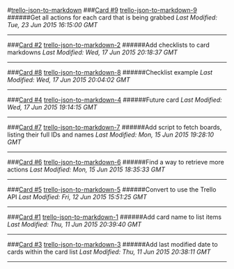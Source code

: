#[trello-json-to-markdown](https://trello.com/b/1Mt3BuUL)
###[Card #9](trello-json-to-markdown-cards/trello-json-to-markdown-9.md)
[trello-json-to-markdown-9](trello-json-to-markdown-cards/trello-json-to-markdown-9.md)
######Get all actions for each card that is being grabbed
*Last Modified: Tue, 23 Jun 2015 16:15:00 GMT*
___
###[Card #2](trello-json-to-markdown-cards/trello-json-to-markdown-2.md)
[trello-json-to-markdown-2](trello-json-to-markdown-cards/trello-json-to-markdown-2.md)
######Add checklists to card markdowns
*Last Modified: Wed, 17 Jun 2015 20:18:37 GMT*
___
###[Card #8](trello-json-to-markdown-cards/trello-json-to-markdown-8.md)
[trello-json-to-markdown-8](trello-json-to-markdown-cards/trello-json-to-markdown-8.md)
######Checklist example
*Last Modified: Wed, 17 Jun 2015 20:04:02 GMT*
___
###[Card #4](trello-json-to-markdown-cards/trello-json-to-markdown-4.md)
[trello-json-to-markdown-4](trello-json-to-markdown-cards/trello-json-to-markdown-4.md)
######Future card
*Last Modified: Wed, 17 Jun 2015 19:14:15 GMT*
___
###[Card #7](trello-json-to-markdown-cards/trello-json-to-markdown-7.md)
[trello-json-to-markdown-7](trello-json-to-markdown-cards/trello-json-to-markdown-7.md)
######Add script to fetch boards, listing their full IDs and names
*Last Modified: Mon, 15 Jun 2015 19:28:10 GMT*
___
###[Card #6](trello-json-to-markdown-cards/trello-json-to-markdown-6.md)
[trello-json-to-markdown-6](trello-json-to-markdown-cards/trello-json-to-markdown-6.md)
######Find a way to retrieve more actions
*Last Modified: Mon, 15 Jun 2015 18:35:33 GMT*
___
###[Card #5](trello-json-to-markdown-cards/trello-json-to-markdown-5.md)
[trello-json-to-markdown-5](trello-json-to-markdown-cards/trello-json-to-markdown-5.md)
######Convert to use the Trello API
*Last Modified: Fri, 12 Jun 2015 15:51:25 GMT*
___
###[Card #1](trello-json-to-markdown-cards/trello-json-to-markdown-1.md)
[trello-json-to-markdown-1](trello-json-to-markdown-cards/trello-json-to-markdown-1.md)
######Add card name to list items
*Last Modified: Thu, 11 Jun 2015 20:39:40 GMT*
___
###[Card #3](trello-json-to-markdown-cards/trello-json-to-markdown-3.md)
[trello-json-to-markdown-3](trello-json-to-markdown-cards/trello-json-to-markdown-3.md)
######Add last modified date to cards within the card list
*Last Modified: Thu, 11 Jun 2015 20:38:11 GMT*
___
